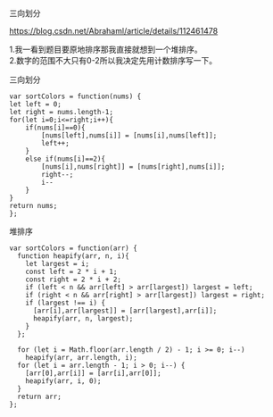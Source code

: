 三向划分    

https://blog.csdn.net/Abrahaml/article/details/112461478       

1.我一看到题目要原地排序那我直接就想到一个堆排序。      
2.数字的范围不大只有0-2所以我决定先用计数排序写一下。       

三向划分       
```code
var sortColors = function(nums) {
let left = 0;
let right = nums.length-1;
for(let i=0;i<=right;i++){
    if(nums[i]==0){
        [nums[left],nums[i]] = [nums[i],nums[left]];
        left++;
    }
    else if(nums[i]==2){
        [nums[i],nums[right]] = [nums[right],nums[i]];
        right--;
        i--
    }
}
return nums;
};
```

堆排序     
```code
var sortColors = function(arr) {
  function heapify(arr, n, i){
    let largest = i;
    const left = 2 * i + 1;
    const right = 2 * i + 2;
    if (left < n && arr[left] > arr[largest]) largest = left;
    if (right < n && arr[right] > arr[largest]) largest = right;
    if (largest !== i) {
      [arr[i],arr[largest]] = [arr[largest],arr[i]];
      heapify(arr, n, largest);
    }
  };

  for (let i = Math.floor(arr.length / 2) - 1; i >= 0; i--)
    heapify(arr, arr.length, i);
  for (let i = arr.length - 1; i > 0; i--) {
    [arr[0],arr[i]] = [arr[i],arr[0]];
    heapify(arr, i, 0);
  }
  return arr;
};

```
